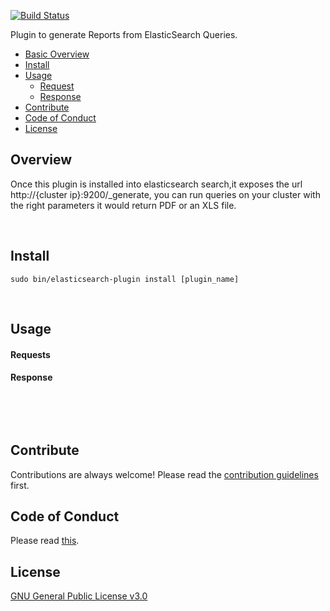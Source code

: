 [![Build Status](https://travis-ci.org/malike/elasticsearch-report-engine.svg?branch=master)](https://travis-ci.org/malike/elasticsearch-report-engine)

Plugin to generate Reports from ElasticSearch Queries.

  - [Basic Overview](#overview)
  - [Install](#install)
  - [Usage](#usage)
    - [Request](#requests)
    - [Response](#response)
 - [Contribute](CONTRIBUTING.md)
 - [Code of Conduct](CODE_OF_CONDUCT.md)
 - [License](https://github.com/malike/elasticsearch-report-engine/blob/master/LICENSE)



## Overview
Once this plugin is installed into elasticsearch search,it exposes the url http://{cluster ip}:9200/_generate, you can run queries on your cluster with the right parameters it would return PDF or an XLS file. 

<br>

## Install
``sudo bin/elasticsearch-plugin install [plugin_name] ``

<br>

## Usage

#### Requests

#### Response


<p>&nbsp;</p>
<p>&nbsp;</p>

## Contribute

Contributions are always welcome!
Please read the [contribution guidelines](CONTRIBUTING.md) first.

## Code of Conduct

Please read [this](CODE_OF_CONDUCT.md).

## License

[GNU General Public License v3.0](https://github.com/malike/elasticsearch-report-engine/blob/master/LICENSE)


